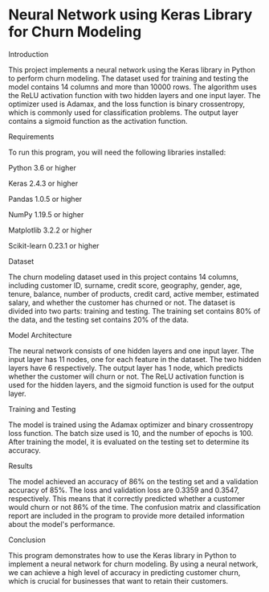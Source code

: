 # Neural Network using Keras Library for Churn Modeling


Introduction

This project implements a neural network using the Keras library in Python to perform churn modeling. The dataset used for training and testing the model contains 14 columns and more than 10000 rows. The algorithm uses the ReLU activation function with two hidden layers and one input layer. The optimizer used is Adamax, and the loss function is binary crossentropy, which is commonly used for classification problems. The output layer contains a sigmoid function as the activation function.


Requirements

To run this program, you will need the following libraries installed:

Python 3.6 or higher

Keras 2.4.3 or higher

Pandas 1.0.5 or higher

NumPy 1.19.5 or higher

Matplotlib 3.2.2 or higher

Scikit-learn 0.23.1 or higher



Dataset

The churn modeling dataset used in this project contains 14 columns, including customer ID, surname, credit score, geography, gender, age, tenure, balance, number of products, credit card, active member, estimated salary, and whether the customer has churned or not. The dataset is divided into two parts: training and testing. The training set contains 80% of the data, and the testing set contains 20% of the data.



Model Architecture

The neural network consists of one hidden layers and one input layer. The input layer has 11 nodes, one for each feature in the dataset. The two hidden layers have 6  respectively. The output layer has 1 node, which predicts whether the customer will churn or not. The ReLU activation function is used for the hidden layers, and the sigmoid function is used for the output layer.



Training and Testing

The model is trained using the Adamax optimizer and binary crossentropy loss function. The batch size used is 10, and the number of epochs is 100. After training the model, it is evaluated on the testing set to determine its accuracy.



Results

The model achieved an accuracy of 86% on the testing set and a validation accuracy of 85%. The loss and validation loss are 0.3359 and 0.3547, respectively. This means that it correctly predicted whether a customer would churn or not 86% of the time. The confusion matrix and classification report are included in the program to provide more detailed information about the model's performance.


Conclusion

This program demonstrates how to use the Keras library in Python to implement a neural network for churn modeling. By using a neural network, we can achieve a high level of accuracy in predicting customer churn, which is crucial for businesses that want to retain their customers.




